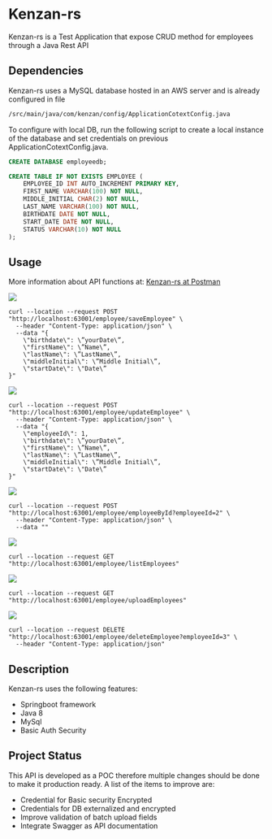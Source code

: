 # Kenzan-rs

Kenzan-rs is a Test Application  that expose CRUD method for employees through
a Java Rest API

## Dependencies

Kenzan-rs uses a MySQL database hosted in an AWS server and is already configured in file
```bash
/src/main/java/com/kenzan/config/ApplicationCotextConfig.java
```

To configure with local DB, run the following script to create a local instance of the database and set credentials on previous ApplicationCotextConfig.java.

```sql
CREATE DATABASE employeedb;

CREATE TABLE IF NOT EXISTS EMPLOYEE (
    EMPLOYEE_ID INT AUTO_INCREMENT PRIMARY KEY,
    FIRST_NAME VARCHAR(100) NOT NULL,
    MIDDLE_INITIAL CHAR(2) NOT NULL,
    LAST_NAME VARCHAR(100) NOT NULL,
    BIRTHDATE DATE NOT NULL,
    START_DATE DATE NOT NULL,
    STATUS VARCHAR(10) NOT NULL
);
```

## Usage

More information about API functions at:
[Kenzan-rs at Postman](https://www.getpostman.com/collections/82f6d1495ccac6f4bb75)

![](https://img.shields.io/badge/Create%20Employee-POST-blue)
```batch
curl --location --request POST "http://localhost:63001/employee/saveEmployee" \
  --header "Content-Type: application/json" \
  --data "{
    \"birthdate\": \”yourDate\”,
    \"firstName\": \”Name\”,
    \"lastName\": \”LastName\”,
    \"middleInitial\": \”Middle Initial\”,
    \"startDate\": \"Date\”
}"
```

![](https://img.shields.io/badge/Update%20Employee-POST-blue)
```batch
curl --location --request POST "http://localhost:63001/employee/updateEmployee" \
  --header "Content-Type: application/json" \
  --data "{
    \"employeeId\": 1,
    \"birthdate\": \”yourDate\”,
    \"firstName\": \”Name\”,
    \"lastName\": \”LastName\”,
    \"middleInitial\": \”Middle Initial\”,
    \"startDate\": \"Date\”
}"
```

![](https://img.shields.io/badge/Get%20Employee-POST-blue)
```batch
curl --location --request POST "http://localhost:63001/employee/employeeById?employeeId=2" \
  --header "Content-Type: application/json" \
  --data ""
```
![](https://img.shields.io/badge/All%20Employees-GET-green)
```batch
curl --location --request GET "http://localhost:63001/employee/listEmployees"
```
![](https://img.shields.io/badge/Upload%20File-POST-blue)
```batch
curl --location --request GET "http://localhost:63001/employee/uploadEmployees"
```
![](https://img.shields.io/badge/Delete%20AEmployee-DELETE-yellow)
```batch
curl --location --request DELETE "http://localhost:63001/employee/deleteEmployee?employeeId=3" \
  --header "Content-Type: application/json"
```


## Description
Kenzan-rs  uses the following features:

* Springboot framework
* Java 8
* MySql
* Basic Auth Security


## Project Status
 This API is developed as a POC therefore  multiple changes should be done to make it production ready.  A list of the  items to improve are:

- Credential for Basic security Encrypted
- Credentials for DB externalized and encrypted
- Improve validation of batch upload fields
- Integrate Swagger as API documentation
